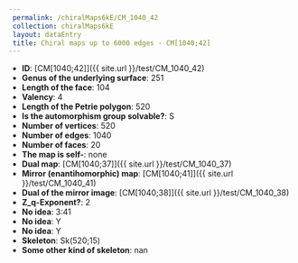 ```yaml
--- 
 permalink: /chiralMaps6kE/CM_1040_42 
 collection: chiralMaps6kE
 layout: dataEntry
 title: Chiral maps up to 6000 edges - CM[1040;42]
---
```


- **ID**: [CM[1040;42]]({{ site.url }}/test/CM_1040_42)
- **Genus of the underlying surface**: 251
- **Length of the face**: 104
- **Valency**: 4
- **Length of the Petrie polygon**: 520
- **Is the automorphism group solvable?**: S
- **Number of vertices**: 520
- **Number of edges**: 1040
- **Number of faces**: 20
- **The map is self-**: none
- **Dual map**: [CM[1040;37]]({{ site.url }}/test/CM_1040_37)
- **Mirror (enantihomorphic) map**: [CM[1040;41]]({{ site.url }}/test/CM_1040_41)
- **Dual of the mirror image**: [CM[1040;38]]({{ site.url }}/test/CM_1040_38)
- **Z_q-Exponent?**: 2
- **No idea**:  3:41
- **No idea**: Y
- **No idea**: Y
- **Skeleton**: Sk(520;15)
- **Some other kind of skeleton**: nan
